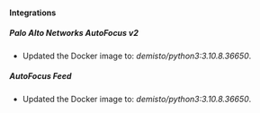 #### Integrations
##### Palo Alto Networks AutoFocus v2
- Updated the Docker image to: *demisto/python3:3.10.8.36650*.
##### AutoFocus Feed
- Updated the Docker image to: *demisto/python3:3.10.8.36650*.
